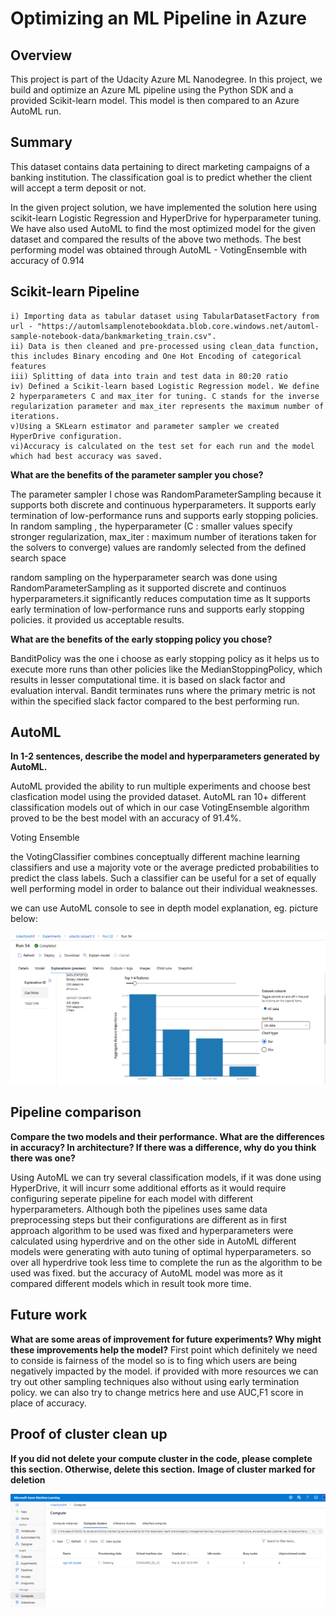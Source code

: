 # Optimizing an ML Pipeline in Azure

## Overview
This project is part of the Udacity Azure ML Nanodegree.
In this project, we build and optimize an Azure ML pipeline using the Python SDK and a provided Scikit-learn model.
This model is then compared to an Azure AutoML run.

## Summary
This dataset contains data pertaining to direct marketing campaigns of a banking institution.
The classification goal is to predict whether the client will accept a term deposit or not.

In the given project solution, we have implemented the solution here using scikit-learn Logistic Regression and HyperDrive for hyperparameter tuning. We have also used AutoML to find the most optimized model for the given dataset and compared the results of the above two methods. The best performing model was obtained through AutoML - VotingEnsemble with accuracy of 0.914

## Scikit-learn Pipeline
    i) Importing data as tabular dataset using TabularDatasetFactory from url - "https://automlsamplenotebookdata.blob.core.windows.net/automl-sample-notebook-data/bankmarketing_train.csv".
    ii) Data is then cleaned and pre-processed using clean_data function, this includes Binary encoding and One Hot Encoding of categorical features
    iii) Splitting of data into train and test data in 80:20 ratio
    iv) Defined a Scikit-learn based Logistic Regression model. We define 2 hyperparameters C and max_iter for tuning. C stands for the inverse regularization parameter and max_iter represents the maximum number of iterations.
    v)Using a SKLearn estimator and parameter sampler we created HyperDrive configuration.
    vi)Accuracy is calculated on the test set for each run and the model which had best accuracy was saved.

**What are the benefits of the parameter sampler you chose?**

The parameter sampler I chose was RandomParameterSampling because it supports both discrete and continuous hyperparameters. It supports early termination of low-performance runs and supports early stopping policies. In random sampling , the hyperparameter (C : smaller values specify stronger regularization, max_iter : maximum number of iterations taken for the solvers to converge) values are randomly selected from the defined search space

random sampling on the hyperparameter search was done using RandomParameterSampling as it supported discrete and continuos hyperparameters.it significantly reduces computation time as It supports early termination of low-performance runs and supports early stopping policies. it provided us acceptable results.



**What are the benefits of the early stopping policy you chose?**

BanditPolicy was the one i choose as early stopping policy as it helps us to execute more runs than other policies like the MedianStoppingPolicy, which results in lesser computational time. it is based on slack factor and evaluation interval. Bandit terminates runs where the primary metric is not within the specified slack factor compared to the best performing run.


## AutoML
**In 1-2 sentences, describe the model and hyperparameters generated by AutoML.**

AutoML provided the ability to run multiple experiments and choose best clasfication model using the provided dataset. 
AutoML ran 10+ different classification models out of which in our case VotingEnsemble algorithm proved to be the best model with an accuracy of 91.4%.

Voting Ensemble

the VotingClassifier combines conceptually different machine learning classifiers and use a majority vote or the average predicted probabilities to predict the class labels. Such a classifier can be useful for a set of equally well performing model in order to balance out their individual weaknesses.

we can use AutoML console to see in depth model explanation, eg. picture below:

![alt text](https://github.com/g-nanu/Udacity_AzureML/blob/fe47acb76150fc0003e1de67991ab5077f851f02/images/Model_exp.PNG)
## Pipeline comparison
**Compare the two models and their performance. What are the differences in accuracy? In architecture? If there was a difference, why do you think there was one?**

Using AutoML we can try several classification models, if it was done using HyperDrive, it will incurr some additional efforts as it would require configuring seperate pipeline for each model with different hyperparameters.
Although both the pipelines uses same data preprocessing steps but their configurations are different as in first approach algorithm to be used was fixed and hyperparameters were calculated using hyperdrive and on the other side in AutoML different models were generating with auto tuning of optimal hyperparameters. so over all hyperdrive took less time to complete the run as the algorithm to be used was fixed. but the accuracy of AutoML model was more as it compared different models which in result took more time.

## Future work
**What are some areas of improvement for future experiments? Why might these improvements help the model?**
First point which definitely we need to conside is fairness of the model so is to fing which users are being negatively impacted by the model.
if provided with more resources we can try out other sampling techniques also without using early termination policy.
we can also try to change metrics here and use AUC,F1 score in place of accuracy.

## Proof of cluster clean up
**If you did not delete your compute cluster in the code, please complete this section. Otherwise, delete this section.**
**Image of cluster marked for deletion**


![alt text](https://github.com/g-nanu/Udacity_AzureML/blob/fe47acb76150fc0003e1de67991ab5077f851f02/images/Resource_cleanup.png)
